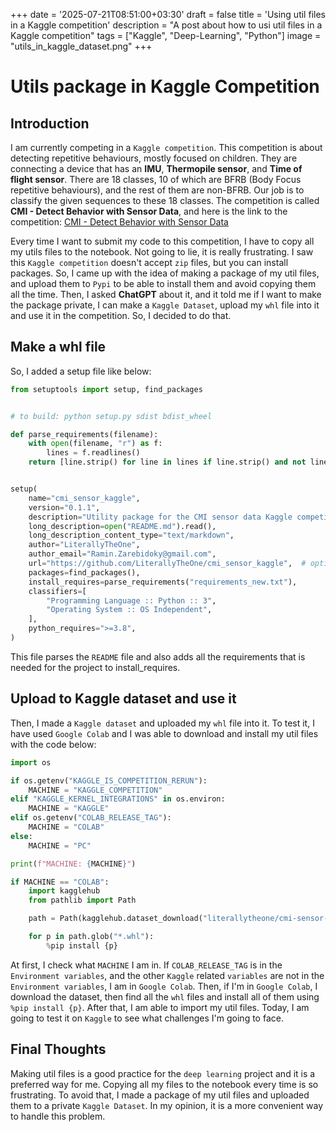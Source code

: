 +++
date = '2025-07-21T08:51:00+03:30'
draft = false
title = 'Using util files in a Kaggle competition'
description = "A post about how to usi util files in a Kaggle competition"
tags = ["Kaggle", "Deep-Learning", "Python"]
image = "utils_in_kaggle_dataset.png"
+++

# Utils package in Kaggle Competition

## Introduction

I am currently competing in a `Kaggle competition`.
This competition is about detecting repetitive behaviours, mostly
focused on children.
They are connecting a device that has an **IMU**, **Thermopile sensor**, and
**Time of flight sensor**.
There are 18 classes, 10 of which are BFRB (Body Focus repetitive behaviours), and
the rest of them are non-BFRB.
Our job is to classify the given sequences to these 18 classes.
The competition is called **CMI - Detect Behavior with Sensor Data**, and
here is the link to the competition:
[CMI - Detect Behavior with Sensor Data](https://www.kaggle.com/competitions/cmi-detect-behavior-with-sensor-data)

Every time I want to submit my code to this competition, I have to
copy all my utils files to the notebook.
Not going to lie, it is really frustrating.
I saw this `Kaggle competition` doesn't accept `zip` files, but you
can install packages.
So, I came up with the idea of making a package of my util files, and
upload them to `Pypi` to be able to install them and avoid copying them
all the time.
Then, I asked **ChatGPT** about it, and it told me if I want to make the
package private, I can make a `Kaggle Dataset`, upload my `whl` file
into it and use it in the competition.
So, I decided to do that.

## Make a whl file

So, I added a setup file like below:

```python
from setuptools import setup, find_packages


# to build: python setup.py sdist bdist_wheel

def parse_requirements(filename):
    with open(filename, "r") as f:
        lines = f.readlines()
    return [line.strip() for line in lines if line.strip() and not line.startswith("#")]


setup(
    name="cmi_sensor_kaggle",
    version="0.1.1",
    description="Utility package for the CMI sensor data Kaggle competition",
    long_description=open("README.md").read(),
    long_description_content_type="text/markdown",
    author="LiterallyTheOne",
    author_email="Ramin.Zarebidoky@gmail.com",
    url="https://github.com/LiterallyTheOne/cmi_sensor_kaggle",  # optional
    packages=find_packages(),
    install_requires=parse_requirements("requirements_new.txt"),
    classifiers=[
        "Programming Language :: Python :: 3",
        "Operating System :: OS Independent",
    ],
    python_requires=">=3.8",
)
```

This file parses the `README` file and also adds all the requirements
that is needed for the project to install_requires.

## Upload to Kaggle dataset and use it

Then, I made a `Kaggle dataset` and uploaded my `whl` file into it.
To test it, I have used `Google Colab` and I was able to download
and install my util files with the code below:

```python
import os

if os.getenv("KAGGLE_IS_COMPETITION_RERUN"):
    MACHINE = "KAGGLE_COMPETITION"
elif "KAGGLE_KERNEL_INTEGRATIONS" in os.environ:
    MACHINE = "KAGGLE"
elif os.getenv("COLAB_RELEASE_TAG"):
    MACHINE = "COLAB"
else:
    MACHINE = "PC"

print(f"MACHINE: {MACHINE}")

if MACHINE == "COLAB":
    import kagglehub
    from pathlib import Path

    path = Path(kagglehub.dataset_download("literallytheone/cmi-sensor-kaggle-utils"))

    for p in path.glob("*.whl"):
        %pip install {p}
```

At first, I check what `MACHINE` I am in.
If `COLAB_RELEASE_TAG` is in the `Environment variables`, and the
other `Kaggle` related `variables` are not in the `Environment variables`,
I am in `Google Colab`.
Then, if I'm in `Google Colab`, I download the dataset, then find all
the `whl` files and install all of them using `%pip install {p}`.
After that, I am able to import my util files.
Today, I am going to test it on `Kaggle` to see what challenges
I'm going to face.

## Final Thoughts

Making util files is a good practice for the `deep learning` project
and it is a preferred way for me.
Copying all my files to the notebook every time is so frustrating.
To avoid that, I made a package of my util files and uploaded them
to a private `Kaggle Dataset`.
In my opinion, it is a more convenient way to handle this problem.
